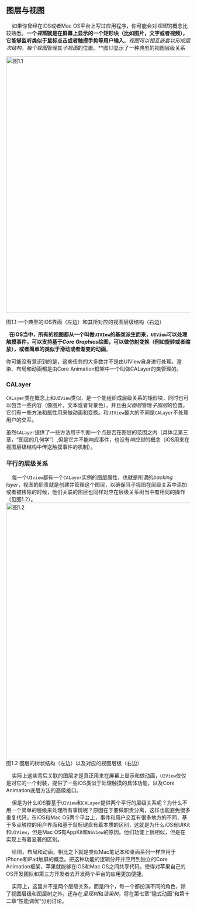 ## 图层与视图


&nbsp;&nbsp;&nbsp;&nbsp;如果你曾经在iOS或者Mac OS平台上写过应用程序，你可能会对*视图*的概念比较熟悉。**一个*视图*就是在屏幕上显示的一个矩形块（比如图片，文字或者视频），它能够监听类似于鼠标点击或者触摸手势等用户输入**。***视图*可以相互嵌套以形成层次结构，每个*视图*管理其*子视图*的位置。**图1.1显示了一种典型的视图层级关系

<img src="./1.1.jpeg" alt="图1.1" title="图1.1" width="700"/>

图1.1 一个典型的iOS界面（左边）和其所对应的视图层级结构（右边）

&nbsp;&nbsp;**在iOS当中，所有的视图都从一个叫做`UIVIew`的基类派生而来，`UIView`可以处理触摸事件，可以支持基于*Core Graphics*绘图，可以做仿射变换（例如旋转或者缩放），或者简单的类似于滑动或者渐变的动画**。

你可能没有意识到的是，这些任务的大多数并不是由UIView自身进行处理。渲染、布局和动画都是由Core Animation框架中一个叫做CALayer的类管理的。

### CALayer
`CALayer`类在概念上和`UIView`类似，是一个能组织成层级关系的矩形块，同时也可以包含一些内容（像图片，文本或者背景色），并且由*父图层*管理*子图层*的位置。它们有一些方法和属性用来做动画和变换。和`UIView`最大的不同是`CALayer`不处理用户的交互。

虽然`CALayer`提供了一些方法用于判断一个点是否在图层的范围之内（具体见第三章，“图层的几何学”）,但是它并不能响应事件，也没有*响应链*的概念（iOS用来在视图层级结构中传送触摸事件的机制）。

### 平行的层级关系
&nbsp;&nbsp;&nbsp;&nbsp;每一个`UIview`都有一个`CALayer`实例的图层属性，也就是所谓的*backing layer*，视图的职责就是创建并管理这个图层，以确保当子视图在层级关系中添加或者被移除的时候，他们关联的图层也同样对应在层级关系树当中有相同的操作（见图1.2）。
<img src="./1.2.jpeg" alt="图1.2" title="图1.2" width="700"/>
图1.2 图层的树状结构（左边）以及对应的视图层级（右边）

&nbsp;&nbsp;&nbsp;&nbsp;实际上这些背后关联的图层才是真正用来在屏幕上显示和做动画，`UIView`仅仅是对它的一个封装，提供了一些iOS类似于处理触摸的具体功能，以及Core Animation底层方法的高级接口。

&nbsp;&nbsp;&nbsp;&nbsp;但是为什么iOS要基于`UIView`和`CALayer`提供两个平行的层级关系呢？为什么不用一个简单的层级来处理所有事情呢？原因在于要做职责分离，这样也能避免很多重复代码。在iOS和Mac OS两个平台上，事件和用户交互有很多地方的不同，基于多点触控的用户界面和基于鼠标键盘有着本质的区别，这就是为什么iOS有UIKit和`UIView`，但是Mac OS有AppKit和`NSView`的原因。他们功能上很相似，但是在实现上有着显著的区别。

&nbsp;&nbsp;&nbsp;&nbsp;绘图，布局和动画，相比之下就是类似Mac笔记本和桌面系列一样应用于iPhone和iPad触屏的概念。把这种功能的逻辑分开并应用到独立的Core Animation框架，苹果就能够在iOS和Mac OS之间共享代码，使得对苹果自己的OS开发团队和第三方开发者去开发两个平台的应用更加便捷。

&nbsp;&nbsp;&nbsp;&nbsp;实际上，这里并不是两个层级关系，而是四个，每一个都扮演不同的角色，除了视图层级和图层树之外，还存在*呈现树*和*渲染树*，将在第七章“隐式动画”和第十二章“性能调优”分别讨论。


